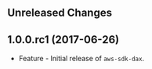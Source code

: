 Unreleased Changes
------------------

1.0.0.rc1 (2017-06-26)
------------------

* Feature - Initial release of `aws-sdk-dax`.

